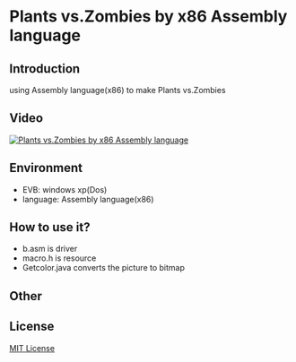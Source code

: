 # Plants vs.Zombies by x86 Assembly language
## Introduction
  using Assembly language(x86) to make Plants vs.Zombies
## Video
  [![Plants vs.Zombies by x86 Assembly language](https://i.imgur.com/uxiMqKP.png)](https://youtu.be/6KKGQbUG51k)
## Environment
  - EVB:  windows xp(Dos)   
  - language: Assembly language(x86)
## How to use it?
  - b.asm is driver
  - macro.h is resource
  - Getcolor.java  converts the picture to bitmap
## Other

## License
[MIT License](https://opensource.org/licenses/MIT)

